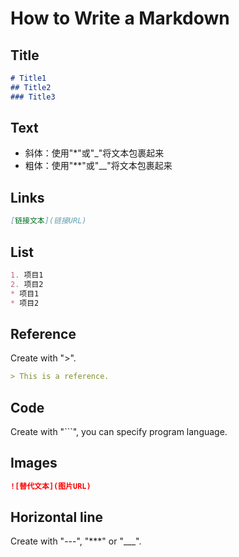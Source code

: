 # How to Write a Markdown

## Title
``` markdown
# Title1
## Title2
### Title3
```

## Text
* 斜体：使用"*"或"_"将文本包裹起来
* 粗体：使用"**"或"__"将文本包裹起来
  
## Links
``` markdown
[链接文本](链接URL)
```

## List
``` markdown
1. 项目1
2. 项目2
* 项目1
* 项目2
```

## Reference
Create with ">".
``` markdown
> This is a reference.
```

## Code
Create with "```", you can specify program language.

## Images
``` markdown
![替代文本](图片URL)
```

## Horizontal line
Create with "---", "***" or "___".